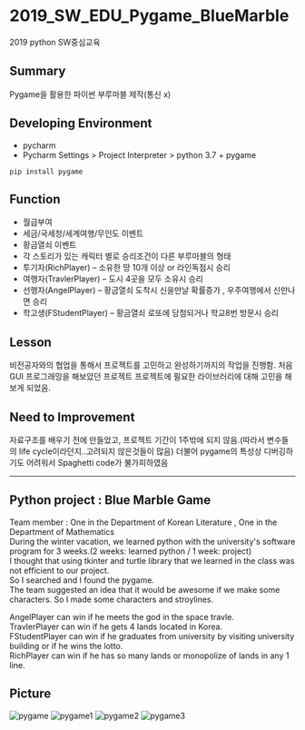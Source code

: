 # 2019_SW_EDU_Pygame_BlueMarble
2019 python SW중심교육

## Summary
Pygame을 활용한 파이썬 부루마블 제작(통신 x)

## Developing Environment

- pycharm
- Pycharm Settings > Project Interpreter > python 3.7 + pygame
<pre><code>pip install pygame</code></pre>



## Function

* 월급부여
* 세금/국세청/세계여행/무인도 이벤트
* 황금열쇠 이벤트
* 각 스토리가 있는 캐릭터 별로 승리조건이 다른 부루마블의 형태
* 투기자(RichPlayer) – 소유한 땅 10개 이상 or 라인독점시 승리
* 여행자(TravlerPlayer) – 도시 4곳을 모두 소유시 승리
* 선행자(AngelPlayer) – 황금열쇠 도착시 신을만날 확률증가 , 우주여행에서 신만나면 승리
* 학고생(FStudentPlayer) – 황금열쇠 로또에 당첨되거나 학교8번 방문시 승리

## Lesson

비전공자와의 협업을 통해서 프로젝트를 고민하고 완성하기까지의 작업을 진행함.
처음 GUI 프로그래밍을 해보았던 프로젝트
프로젝트에 필요한 라이브러리에 대해 고민을 해보게 되었음.

## Need to Improvement
자료구조를 배우기 전에 만들었고, 프로젝트 기간이 1주밖에 되지 않음.(따라서 변수들의 life cycle이라던지..고려되지 않은것들이 많음)
더불어 pygame의 특성상 디버깅하기도 어려워서 Spaghetti code가 불가피하였음


-----------------
Python project : Blue Marble Game
-----------------
Team member : One in the Department of Korean Literature , One in the Department of Mathematics  
During the winter vacation, we learned python with the university's software program for 3 weeks.(2 weeks: learned python / 1 week: project)  
I thought that using tkinter and turtle library that we learned in the class was not efficient to our project.  
So I searched and I found the pygame.  
The team suggested an idea that it would be awesome if we make some characters. So I made some characters and stroylines.  

AngelPlayer can win if he meets the god in the space travle.  
TravlerPlayer can win if he gets 4 lands located in Korea.  
FStudentPlayer can win if he graduates from university by visiting university building or if he wins the lotto.  
RichPlayer can win if he has so many lands or monopolize of lands in any 1 line.  


## Picture

![pygame](https://user-images.githubusercontent.com/59651691/106263642-fcf4fe80-6267-11eb-8c37-5200877e701f.jpg)
![pygame1](https://user-images.githubusercontent.com/59651691/106263644-fe262b80-6267-11eb-9aa7-79d5a05f5fc2.jpg)
![pygame2](https://user-images.githubusercontent.com/59651691/106263634-fb2b3b00-6267-11eb-94bb-1d61259aaadd.jpg)
![pygame3](https://user-images.githubusercontent.com/59651691/106263641-fc5c6800-6267-11eb-85d0-2f84572b5350.jpg)

